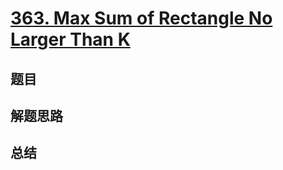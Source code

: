 # [363. Max Sum of Rectangle No Larger Than K](https://leetcode.com/problems/max-sum-of-rectangle-no-larger-than-k/)

## 题目


## 解题思路


## 总结


